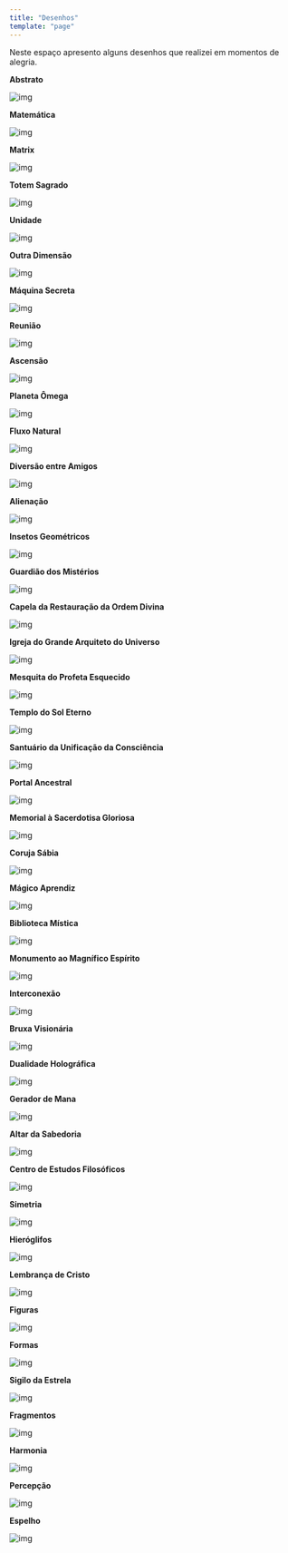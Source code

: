 ```yaml
---
title: "Desenhos"
template: "page"
---
```


Neste espaço apresento alguns desenhos que realizei em momentos de alegria.

<b>Abstrato</b>

![img](/drawings/abstract.png)

<b>Matemática</b>

![img](/drawings/math.png)

<b>Matrix</b>

![img](/drawings/matrix.png)

<b>Totem Sagrado</b>

![img](/drawings/totem.png)

<b>Unidade</b>

![img](/drawings/unity.png)

<b>Outra Dimensão</b>

![img](/drawings/dimension.png)

<b>Máquina Secreta</b>

![img](/drawings/machine.png)

<b>Reunião</b>

![img](/drawings/reunion.png)

<b>Ascensão</b>

![img](/drawings/ascension.png)

<b>Planeta Ômega</b>

![img](/drawings/omega.png)

<b>Fluxo Natural</b>

![img](/drawings/nature.png)

<b>Diversão entre Amigos</b>

![img](/drawings/friends.png)

<b>Alienação</b>

![img](/drawings/alienation.png)

<b>Insetos Geométricos</b>

![img](/drawings/insects.png)

<b>Guardião dos Mistérios</b>

![img](/drawings/key.png)

<b>Capela da Restauração da Ordem Divina</b>

![img](/drawings/chapel.png)

<b>Igreja do Grande Arquiteto do Universo</b>

![img](/drawings/church.png)

<b>Mesquita do Profeta Esquecido</b>

![img](/drawings/moske.png)

<b>Templo do Sol Eterno</b>

![img](/drawings/temple.png)

<b>Santuário da Unificação da Consciência</b>

![img](/drawings/sunmoon.png)

<b>Portal Ancestral</b>

![img](/drawings/portal.png)

<b>Memorial à Sacerdotisa Gloriosa</b>

![img](/drawings/memorial.png)

<b>Coruja Sábia</b>

![img](/drawings/owl.png)

<b>Mágico Aprendiz</b>

![img](/drawings/rabbit.png)

<b>Biblioteca Mística</b>

![img](/drawings/library.png)

<b>Monumento ao Magnífico Espírito</b>

![img](/drawings/spirit.png)

<b>Interconexão</b>

![img](/drawings/interconnection.png)

<b>Bruxa Visionária</b>

![img](/drawings/witch.png)

<b>Dualidade Holográfica</b>

![img](/drawings/duality.png)

<b>Gerador de Mana</b>

![img](/drawings/mana.png)

<b>Altar da Sabedoria</b>

![img](/drawings/altar.png)

<b>Centro de Estudos Filosóficos</b>

![img](/drawings/philosophy.png)

<b>Simetria</b>

![img](/drawings/symmetry.png)

<b>Hieróglifos</b>

![img](/drawings/hieroglyphs.png)

<b>Lembrança de Cristo</b>

![img](/drawings/christ.png)

<b>Figuras</b>

![img](/drawings/figures.png)

<b>Formas</b>

![img](/drawings/shapes.png)

<b>Sigilo da Estrela</b>

![img](/drawings/star.png)

<b>Fragmentos</b>

![img](/drawings/fragments.png)

<b>Harmonia</b>

![img](/drawings/harmony.png)

<b>Percepção</b>

![img](/drawings/perception.png)

<b>Espelho</b>

![img](/drawings/mirror.png)
